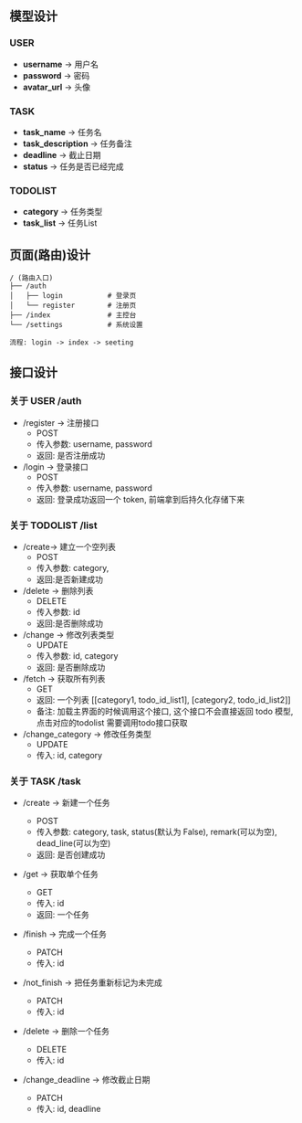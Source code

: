 ## 模型设计

### USER

- **username** -> 用户名
- **password** -> 密码
- **avatar_url** -> 头像

### TASK

- **task_name** -> 任务名
- **task_description** -> 任务备注
- **deadline** -> 截止日期
- **status** -> 任务是否已经完成

### TODOLIST

- **category** -> 任务类型
- **task_list** -> 任务List

## 页面(路由)设计

```angular2html
/ (路由入口)
├── /auth
│   ├── login           # 登录页
│   └── register        # 注册页
├── /index              # 主控台
└── /settings           # 系统设置

流程: login -> index -> seeting
```

## 接口设计

### 关于 USER /auth

- /register -> 注册接口
    - POST
    - 传入参数: username, password
    - 返回: 是否注册成功
- /login -> 登录接口
    - POST
    - 传入参数: username, password
    - 返回: 登录成功返回一个 token, 前端拿到后持久化存储下来

### 关于 TODOLIST /list

- /create-> 建立一个空列表
    - POST
    - 传入参数: category,
    - 返回:是否新建成功
- /delete -> 删除列表
    - DELETE
    - 传入参数: id
    - 返回:是否删除成功
- /change -> 修改列表类型
    - UPDATE
    - 传入参数: id, category
    - 返回: 是否删除成功
- /fetch -> 获取所有列表
    - GET
    - 返回: 一个列表 [[category1, todo_id_list1], [category2, todo_id_list2]]
    - 备注: 加载主界面的时候调用这个接口, 这个接口不会直接返回 todo 模型, 点击对应的todolist 需要调用todo接口获取
- /change_category -> 修改任务类型
    - UPDATE
    - 传入: id, category

### 关于 TASK /task

- /create -> 新建一个任务
    - POST
    - 传入参数: category, task, status(默认为 False), remark(可以为空), dead_line(可以为空)
    - 返回: 是否创建成功
- /get -> 获取单个任务
    - GET
    - 传入: id
    - 返回: 一个任务
- /finish -> 完成一个任务
    - PATCH
    - 传入: id
- /not_finish -> 把任务重新标记为未完成
    - PATCH
    - 传入: id
- /delete -> 删除一个任务
    - DELETE
    - 传入: id

- /change_deadline -> 修改截止日期
    - PATCH
    - 传入: id, deadline


